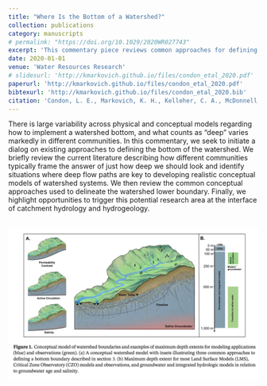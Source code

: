 ```yaml
---
title: "Where Is the Bottom of a Watershed?"
collection: publications
category: manuscripts
# permalink: "https://doi.org/10.1029/2020WR027743"
excerpt: 'This commentary piece reviews common approaches for defining the bottom of watersheds'
date: 2020-01-01
venue: 'Water Resources Research'
# slidesurl: 'http://kmarkovich.github.io/files/condon_etal_2020.pdf'
paperurl: 'http://kmarkovich.github.io/files/condon_etal_2020.pdf'
bibtexurl: 'http://kmarkovich.github.io/files/condon_etal_2020.bib'
citation: 'Condon, L. E., Markovich, K. H., Kelleher, C. A., McDonnell, J. J., Ferguson, G., & McIntosh, J. C. (2020). Where is the bottom of a watershed? Water Resources Research, 56, e2019WR026010. https://doi.org/10.1029/2019WR026010'
---
```


There is large variability across physical and conceptual models regarding how to implement a watershed bottom, and what counts as “deep” varies markedly in different communities. In this commentary, we seek to initiate a dialog on existing approaches to defining the bottom of the watershed. We briefly review the current literature describing how different communities typically frame the answer of just how deep we should look and identify situations where deep flow paths are key to developing realistic conceptual models of watershed systems. We then review the common conceptual approaches used to delineate the watershed lower boundary. Finally, we highlight opportunities to trigger this potential research area at the interface of catchment hydrology and hydrogeology.

<br/><img src='/images/condon_etal_2020.png'>